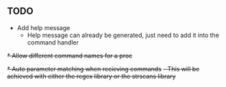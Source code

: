 ## TODO

* Add help message
    - Help message can already be generated, just need to add it into the command handler

~~* Allow different command names for a proc~~

~~* Auto parameter matching when recieving commands~~
    ~~- This will be achieved with either the regex library or the strscans library~~
